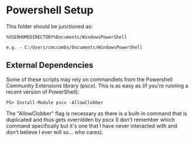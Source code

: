 # Powershell Setup

This folder should be junctioned as:
```
%USERHOMEDIRECTORY%Documents/WindowsPowerShell

e.g. - C:/Users/cmccombs/Documents/WindowsPowerShell
```

## External Dependencies

Some of these scripts may rely on commandlets from the Powershell Community Extensions library (pscx). This is as easy as (if you're running a recent version of PowerShell):
```
PS> Install-Module pscx -AllowClobber
```
The "AllowClobber" flag is necessary as there is a built-in command that is duplicated and thus gets overridden by pscx (I don't remember which command specifically but it's one that I have never interacted with and don't believe I ever will so... who cares).
